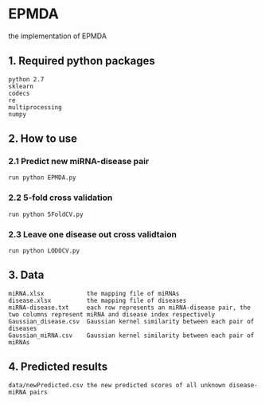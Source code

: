 # EPMDA
the implementation of EPMDA
## 1. Required python packages
```
python 2.7
sklearn
codecs
re
multiprocessing
numpy
```
## 2. How to use
### 2.1 Predict new miRNA-disease pair
```
run python EPMDA.py
```
### 2.2 5-fold cross validation
```
run python 5FoldCV.py
```
### 2.3 Leave one disease out cross validtaion
```
run python LODOCV.py
```
## 3. Data
```
miRNA.xlsx            the mapping file of miRNAs
disease.xlsx          the mapping file of diseases
miRNA-disease.txt     each row represents an miRNA-disease pair, the two columns represent miRNA and disease index respectively
Gaussian_disease.csv  Gaussian kernel similarity between each pair of diseases
Gaussian_miRNA.csv    Gaussian kernel similarity between each pair of miRNAs
```
## 4. Predicted results
```
data/newPredicted.csv the new predicted scores of all unknown disease-miRNA pairs
